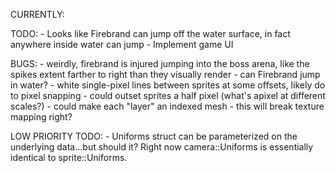 CURRENTLY:

TODO:
    - Looks like Firebrand can jump off the water surface, in fact anywhere inside water can jump
    - Implement game UI

BUGS:
    - weirdly, firebrand is injured jumping into the boss arena, like the spikes extent farther to right than they visually render
    - can Firebrand jump in water?
    - white single-pixel lines between sprites at some offsets, likely do to pixel snapping
        - could outset sprites a half pixel (what's apixel at different scales?)
        - could make each "layer" an indexed mesh
            - this will break texture mapping right?

LOW PRIORITY TODO:
    - Uniforms struct can be parameterized on the underlying data...but should it? Right now camera::Uniforms is essentially identical to sprite::Uniforms.
